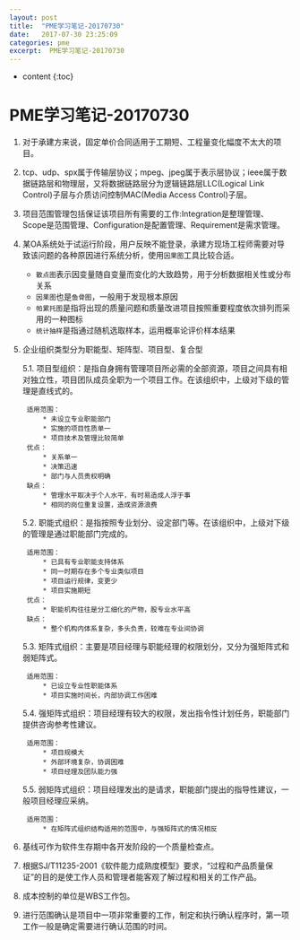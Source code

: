 ```yaml
---
layout: post
title:  "PME学习笔记-20170730"
date:   2017-07-30 23:25:09
categories: pme
excerpt:  PME学习笔记-20170730
---
```


* content
{:toc}

# PME学习笔记-20170730

1. 对于承建方来说，固定单价合同适用于工期短、工程量变化幅度不太大的项目。
2. tcp、udp、spx属于传输层协议；mpeg、jpeg属于表示层协议；ieee属于数据链路层和物理层，又将数据链路层分为逻辑链路层LLC(Logical Link Control)子层与介质访问控制MAC(Media Access Control)子层。
3. 项目范围管理包括保证该项目所有需要的工作:Integration是整理管理、Scope是范围管理、Configuration是配置管理、Requirement是需求管理。
4. 某OA系统处于试运行阶段，用户反映不能登录，承建方现场工程师需要对导致该问题的各种原因进行系统分析，使用`因果图`工具比较合适。
    * `散点图`表示因变量随自变量而变化的大致趋势，用于分析数据相关性或分布关系
    * `因果图`也是`鱼骨图`，一般用于发现根本原因
    * `帕累托图`是指将出现的质量问题和质量改进项目按照重要程度依次排列而采用的一种图标
    * `统计抽样`是指通过随机选取样本，运用概率论评价样本结果
5. 企业组织类型分为职能型、矩阵型、项目型、复合型
    
    5.1. 项目型组织：是指自身拥有管理项目所必需的全部资源，项目之间具有相对独立性，项目团队成员全职为一个项目工作。在该组织中，上级对下级的管理是直线式的。
    
        适用范围：
            * 未设立专业职能部门
            * 实施的项目性质单一
            * 项目技术及管理比较简单
        优点：
            * 关系单一
            * 决策迅速
            * 部门与人员责权明确
        缺点：
            * 管理水平取决于个人水平，有时易造成人浮于事
            * 相同的岗位重复设置，造成资源浪费
    
    5.2. 职能式组织：是指按照专业划分、设定部门等。在该组织中，上级对下级的管理是通过职能部门完成的。
    
        适用范围：
            * 已具有专业职能支持体系
            * 同一时期存在多个专业类似项目
            * 项目运行规律，变更少
            * 项目实施期短
        优点：
            * 职能机构往往是分工细化的产物，股专业水平高
        缺点：
            * 整个机构内体系复杂，多头负责，较难在专业间协调
    
    5.3. 矩阵式组织：主要是项目经理与职能经理的权限划分，又分为强矩阵式和弱矩阵式。
    
        适用范围：
            * 已设立专业性职能体系
            * 项目实施时间长，内部协调工作困难
    
    5.4. 强矩阵式组织：项目经理有较大的权限，发出指令性计划任务，职能部门提供咨询参考性建议。
     
        适用范围：
            * 项目规模大
            * 外部环境复杂，协调困难
            * 项目经理及团队能力强
    
    5.5. 弱矩阵式组织：项目经理发出的是请求，职能部门提出的指导性建议，一般项目经理应采纳。
     
        适用范围：
            * 在矩阵式组织结构适用的范围中，与强矩阵式的情况相反

6. 基线可作为软件生存期中各开发阶段的一个质量检查点。
7. 根据SJ/T11235-2001《软件能力成熟度模型》要求，“过程和产品质量保证”的目的是使工作人员和管理者能客观了解过程和相关的工作产品。
8. 成本控制的单位是WBS工作包。
9. 进行范围确认是项目中一项非常重要的工作，制定和执行确认程序时，第一项工作一般是确定需要进行确认范围的时间。